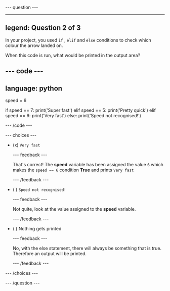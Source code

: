 
--- question ---

---
legend: Question 2 of 3
---

In your project, you used `if` , `elif` and `else` conditions to check which colour the arrow landed on. 

When this code is run, what would be printed in the output area? 

--- code ---
---
language: python
---

speed = 6

if speed == 7:
  print('Super fast')
elif speed == 5:
  print('Pretty quick')
elif speed == 6:
  print('Very fast')
else:
 print('Speed not recognised!') 

--- /code ---

--- choices ---

- (x) `Very fast`

  --- feedback ---

  That's correct! The **speed** variable has been assigned the value `6` which makes the `speed == 6` condition **True** and prints `Very fast`

  --- /feedback ---

<!--
- ( ) `Pretty quick` and `Very fast`

  --- feedback ---

  No, only one condition will be true. Look at the value assigned to the **speed** variable.

  --- /feedback ---
-->

- ( ) `Speed not recognised!`

  --- feedback ---

  Not quite, look at the value assigned to the **speed** variable.

  --- /feedback ---

- ( ) Nothing gets printed

  --- feedback ---
  
  No, with the else statement, there will always be something that is true. Therefore an output will be printed.

  --- /feedback ---

--- /choices ---

--- /question ---
